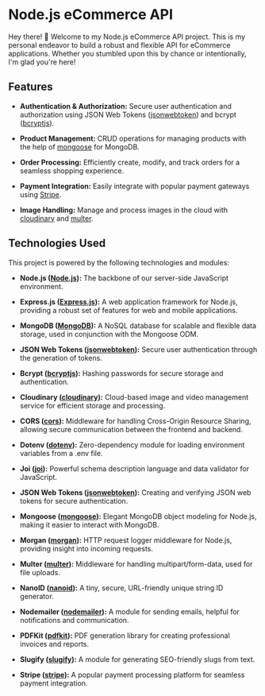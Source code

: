# Node.js eCommerce API

Hey there! 👋 Welcome to my Node.js eCommerce API project. This is my personal endeavor to build a robust and flexible API for eCommerce applications. Whether you stumbled upon this by chance or intentionally, I'm glad you're here!

## Features

- **Authentication & Authorization:** Secure user authentication and authorization using JSON Web Tokens ([jsonwebtoken](https://www.npmjs.com/package/jsonwebtoken)) and bcrypt ([bcryptjs](https://www.npmjs.com/package/bcryptjs)).
  
- **Product Management:** CRUD operations for managing products with the help of [mongoose](https://www.npmjs.com/package/mongoose) for MongoDB.

- **Order Processing:** Efficiently create, modify, and track orders for a seamless shopping experience.

- **Payment Integration:** Easily integrate with popular payment gateways using [Stripe](https://www.npmjs.com/package/stripe).

- **Image Handling:** Manage and process images in the cloud with [cloudinary](https://www.npmjs.com/package/cloudinary) and [multer](https://www.npmjs.com/package/multer).


## Technologies Used

This project is powered by the following technologies and modules:

- **Node.js ([Node.js](https://nodejs.org/)):** The backbone of our server-side JavaScript environment.

- **Express.js ([Express.js](https://expressjs.com/)):** A web application framework for Node.js, providing a robust set of features for web and mobile applications.

- **MongoDB ([MongoDB](https://www.mongodb.com/)):** A NoSQL database for scalable and flexible data storage, used in conjunction with the Mongoose ODM.

- **JSON Web Tokens ([jsonwebtoken](https://www.npmjs.com/package/jsonwebtoken)):** Secure user authentication through the generation of tokens.

- **Bcrypt ([bcryptjs](https://www.npmjs.com/package/bcryptjs)):** Hashing passwords for secure storage and authentication.

- **Cloudinary ([cloudinary](https://www.npmjs.com/package/cloudinary)):** Cloud-based image and video management service for efficient storage and processing.

- **CORS ([cors](https://www.npmjs.com/package/cors)):** Middleware for handling Cross-Origin Resource Sharing, allowing secure communication between the frontend and backend.

- **Dotenv ([dotenv](https://www.npmjs.com/package/dotenv)):** Zero-dependency module for loading environment variables from a .env file.

- **Joi ([joi](https://www.npmjs.com/package/joi)):** Powerful schema description language and data validator for JavaScript.

- **JSON Web Tokens ([jsonwebtoken](https://www.npmjs.com/package/jsonwebtoken)):** Creating and verifying JSON web tokens for secure authentication.

- **Mongoose ([mongoose](https://www.npmjs.com/package/mongoose)):** Elegant MongoDB object modeling for Node.js, making it easier to interact with MongoDB.

- **Morgan ([morgan](https://www.npmjs.com/package/morgan)):** HTTP request logger middleware for Node.js, providing insight into incoming requests.

- **Multer ([multer](https://www.npmjs.com/package/multer)):** Middleware for handling multipart/form-data, used for file uploads.

- **NanoID ([nanoid](https://www.npmjs.com/package/nanoid)):** A tiny, secure, URL-friendly unique string ID generator.

- **Nodemailer ([nodemailer](https://www.npmjs.com/package/nodemailer)):** A module for sending emails, helpful for notifications and communication.

- **PDFKit ([pdfkit](https://www.npmjs.com/package/pdfkit)):** PDF generation library for creating professional invoices and reports.

- **Slugify ([slugify](https://www.npmjs.com/package/slugify)):** A module for generating SEO-friendly slugs from text.

- **Stripe ([stripe](https://www.npmjs.com/package/stripe)):** A popular payment processing platform for seamless payment integration.



